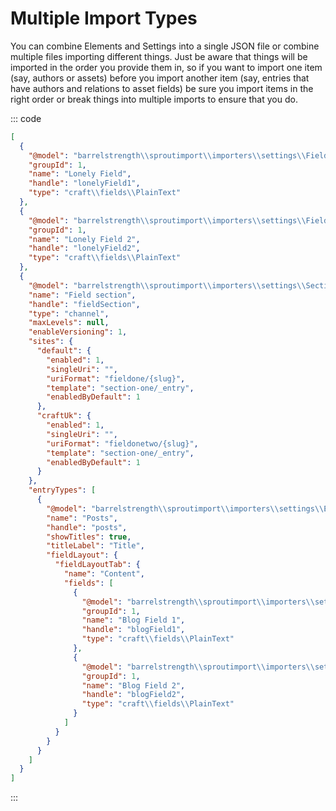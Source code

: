 # Multiple Import Types

You can combine Elements and Settings into a single JSON file or combine multiple files importing different things. Just be aware that things will be imported in the order you provide them in, so if you want to import one item (say, authors or assets) before you import another item (say, entries that have authors and relations to asset fields) be sure you import items in the right order or break things into multiple imports to ensure that you do.
 
::: code

``` json
[
  {
    "@model": "barrelstrength\\sproutimport\\importers\\settings\\Field",
    "groupId": 1,
    "name": "Lonely Field",
    "handle": "lonelyField1",
    "type": "craft\\fields\\PlainText"
  },
  {
    "@model": "barrelstrength\\sproutimport\\importers\\settings\\Field",
    "groupId": 1,
    "name": "Lonely Field 2",
    "handle": "lonelyField2",
    "type": "craft\\fields\\PlainText"
  },
  {
    "@model": "barrelstrength\\sproutimport\\importers\\settings\\Section",
    "name": "Field section",
    "handle": "fieldSection",
    "type": "channel",
    "maxLevels": null,
    "enableVersioning": 1,
    "sites": {
      "default": {
        "enabled": 1,
        "singleUri": "",
        "uriFormat": "fieldone/{slug}",
        "template": "section-one/_entry",
        "enabledByDefault": 1
      },
      "craftUk": {
        "enabled": 1,
        "singleUri": "",
        "uriFormat": "fieldonetwo/{slug}",
        "template": "section-one/_entry",
        "enabledByDefault": 1
      }
    },
    "entryTypes": [
      {
        "@model": "barrelstrength\\sproutimport\\importers\\settings\\EntryType",
        "name": "Posts",
        "handle": "posts",
        "showTitles": true,
        "titleLabel": "Title",
        "fieldLayout": {
          "fieldLayoutTab": {
            "name": "Content",
            "fields": [
              {
                "@model": "barrelstrength\\sproutimport\\importers\\settings\\Field",
                "groupId": 1,
                "name": "Blog Field 1",
                "handle": "blogField1",
                "type": "craft\\fields\\PlainText"
              },
              {
                "@model": "barrelstrength\\sproutimport\\importers\\settings\\Field",
                "groupId": 1,
                "name": "Blog Field 2",
                "handle": "blogField2",
                "type": "craft\\fields\\PlainText"
              }
            ]
          }
        }
      }
    ]
  }
]
```

:::